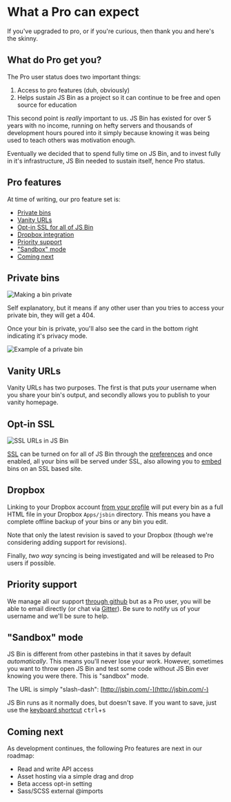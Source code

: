 # What a Pro can expect

If you've upgraded to pro, or if you're curious, then thank you and here's the skinny.

## What do Pro get you?

The Pro user status does two important things:

1. Access to pro features (duh, obviously)
2. Helps sustain JS Bin as a project so it can continue to be free and open source for education

This second point is *really* important to us. JS Bin has existed for over 5 years with no income, running on hefty servers and thousands of development hours poured into it simply because knowing it was being used to teach others was motivation enough.

Eventually we decided that to spend fully time on JS Bin, and to invest fully in it's infrastructure, JS Bin needed to sustain itself, hence Pro status.

## Pro features

At time of writing, our pro feature set is:

- [Private bins](#privatebins)
- [Vanity URLs](#vanityurls)
- [Opt-in SSL for all of JS Bin](#optinssl)
- [Dropbox integration](#dropbox)
- [Priority support](#prioritysupport)
- ["Sandbox" mode](#sandboxmode)
- [Coming next](#comingnext)

## Private bins

![Making a bin private](/images/private-menu.png)

Self explanatory, but it means if any other user than you tries to access your private bin, they will get a 404.

Once your bin is private, you'll also see the card in the bottom right indicating it's privacy mode.

![Example of a private bin](/images/private-bins.gif)

## Vanity URLs

Vanity URLs has two purposes. The first is that puts *your* username when you share your bin's output, and secondly allows you to publish to your vanity homepage.

## Opt-in SSL

![SSL URLs in JS Bin](/images/twdtw/11/ssl.png)

[SSL](/help/ssl) can be turned on for all of JS Bin through the [preferences](/account/preferences) and once enabled, all your bins will be served under SSL, also allowing you to [embed](/help/how-can-i-embed-jsbin) bins on an SSL based site.

## Dropbox

Linking to your Dropbox account [from your profile](/account/profile) will put every bin as a full HTML file in your Dropbox `Apps/jsbin` directory. This means you have a complete offline backup of your bins or any bin you edit.

Note that only the latest revision is saved to your Dropbox (though we're considering adding support for revisions).

Finally, *two way* syncing is being investigated and will be released to Pro users if possible.

## Priority support

We manage all our support [through github](https://github.com/jsbin/jsbin/issues) but as a Pro user, you will be able to email directly (or chat via [Gitter](https://gitter.im/jsbin/jsbin)). Be sure to notify us of your username and we'll be sure to help.

## "Sandbox" mode

JS Bin is different from other pastebins in that it saves by default *automatically*. This means you'll never lose your work. However, sometimes you want to throw open JS Bin and test some code without JS Bin ever knowing you were there. This is "sandbox" mode.

The URL is simply "slash-dash": [http://jsbin.com/-](http://jsbin.com/-)

JS Bin runs as it normally does, but doesn't save. If you want to save, just use the [keyboard shortcut](/help/keyboard-shortcuts) <kbd>ctrl</kbd>+<kbd>s</kbd>

## Coming next

As development continues, the following Pro features are next in our roadmap:

* Read and write API access
* Asset hosting via a simple drag and drop
* Beta access opt-in setting
* Sass/SCSS external @imports

